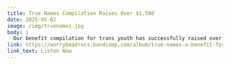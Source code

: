 ```yaml
---
title: True Names Compilation Raises Over $1,500
date: 2025-05-02
image: /img/truenames.jpg
body: |
  Our benefit compilation for trans youth has successfully raised over $1,500 for the Trans Youth Emergency Project, featuring tracks from 18 incredible artists.
link: https://worrybeadrecs.bandcamp.com/album/true-names-a-benefit-for-trans-youth
link_text: Listen Now
---
```

